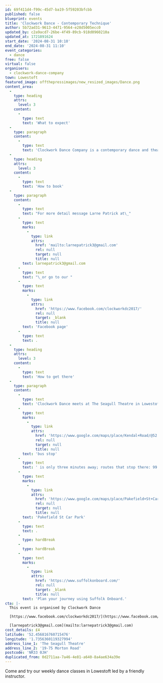```yaml
---
id: 69f411d4-f99c-45d7-ba19-5f59203bfcbb
published: false
blueprint: events
title: 'Clockwork Dance - Contemporary Technique'
author: 5b72ad31-9613-4471-9564-e28d5005ecc0
updated_by: c2a9acd7-26be-4f49-89cb-918d0960210a
updated_at: 1721891624
start_date: '2024-08-31 10:10'
end_date: '2024-08-31 11:10'
event_categories:
  - dance
free: false
virtual: false
organisers:
  - clockwork-dance-company
town: Lowestoft
featured_image: offthepressimages/new_resized_images/Dance.png
content_area:
  -
    type: heading
    attrs:
      level: 3
    content:
      -
        type: text
        text: 'What to expect'
  -
    type: paragraph
    content:
      -
        type: text
        text: 'Clockwork Dance Company is a contemporary dance and theatre training provider, operating from The Seagull Theatre, Lowestoft.'
  -
    type: heading
    attrs:
      level: 3
    content:
      -
        type: text
        text: 'How to book'
  -
    type: paragraph
    content:
      -
        type: text
        text: "For more detail message Larne Patrick at\_"
      -
        type: text
        marks:
          -
            type: link
            attrs:
              href: 'mailto:larnepatrick3@gmail.com'
              rel: null
              target: null
              title: null
        text: larnepatrick3@gmail.com
      -
        type: text
        text: "\_or go to our "
      -
        type: text
        marks:
          -
            type: link
            attrs:
              href: 'https://www.facebook.com/clockworkdc2017/'
              rel: null
              target: _blank
              title: null
        text: 'Facebook page'
      -
        type: text
        text: .
  -
    type: heading
    attrs:
      level: 3
    content:
      -
        type: text
        text: 'How to get there'
  -
    type: paragraph
    content:
      -
        type: text
        text: 'Clockwork Dance meets at The Seagull Theatre in Lowestoft. The Seagull is located minutes away from the Pakefield Beach. The nearest '
      -
        type: text
        marks:
          -
            type: link
            attrs:
              href: 'https://www.google.com/maps/place/Kendal+Road/@52.4576983,1.7353206,19.01z/data=!4m23!1m16!4m15!1m6!1m2!1s0x47da1a4971b973c9:0x2c84b33fec5a721b!2sKendal+Road,+Lowestoft+NR33+0PD!2m2!1d1.7355958!2d52.4583896!1m6!1m2!1s0x47da1a4994894eb3:0x507aba8852d97178!2sThe+Seagull,+19-75+Morton+Rd,+Pakefield,+Lowestoft+NR33+0JH!2m2!1d1.7356033!2d52.4566925!3e2!3m5!1s0x47da1a497726cb69:0xa3de9b97c36f9552!8m2!3d52.458103!4d1.735413!16s%2Fg%2F1q67ckbl6'
              rel: null
              target: null
              title: null
        text: 'bus stop'
      -
        type: text
        text: ' is only three minutes away; routes that stop there: 99 Coastal Clipper, X2 Coastlink, 902 and X21 Coastlink. The closest parking is '
      -
        type: text
        marks:
          -
            type: link
            attrs:
              href: 'https://www.google.com/maps/place/Pakefield+St+Car+Park/@52.4572396,1.7325911,17.25z/data=!4m23!1m16!4m15!1m6!1m2!1s0x47da1a4971b973c9:0x2c84b33fec5a721b!2sKendal+Road,+Lowestoft+NR33+0PD!2m2!1d1.7355958!2d52.4583896!1m6!1m2!1s0x47da1a4994894eb3:0x507aba8852d97178!2sThe+Seagull,+19-75+Morton+Rd,+Pakefield,+Lowestoft+NR33+0JH!2m2!1d1.7356033!2d52.4566925!3e2!3m5!1s0x47da1b5e1c31d843:0x69c464699df856ce!8m2!3d52.4557954!4d1.7376769!16s%2Fg%2F11frs3mqjx'
              rel: null
              target: null
              title: null
        text: 'Pakefield St Car Park'
      -
        type: text
        text: .
      -
        type: hardBreak
      -
        type: hardBreak
      -
        type: text
        marks:
          -
            type: link
            attrs:
              href: 'https://www.suffolkonboard.com/'
              rel: null
              target: _blank
              title: null
        text: 'Plan your journey using Suffolk Onboard.'
cta: |-
  This event is organised by Clockwork Dance

  [https://www.facebook.com/clockworkdc2017/](https://www.facebook.com/clockworkdc2017/)

  [larnepatrick3@gmail.com](mailto:larnepatrick3@gmail.com)
cost_details: £4
latitude: '52.456816760715476'
longitude: '1.7356360119327994'
address_line_1: 'The Seagull Theatre'
address_line_2: '19-75 Morton Road'
postcode: 'NR33 0JH'
duplicated_from: 0d2711aa-7a46-4e81-a640-8a4ae634a39e
---
```

Come and try our weekly dance classes in Lowestoft led by a friendly instructor.